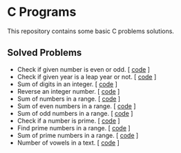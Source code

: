# C Programs
This repository contains some basic C problems solutions.

## Solved Problems
* Check if given number is even or odd. [ <a href="even-or-odd.c">code</a> ]
* Check if given year is a leap year or not. [ <a href="leap-year-or-not.c">code</a> ]
* Sum of digits in an integer. [ <a href="sum-of-an-integer.c">code</a> ]
* Reverse an integer number. [ <a href="reverse-number.c">code</a> ]
* Sum of numbers in a range. [ <a href="sum-of-number-range.c">code</a> ]
* Sum of even numbers in a range. [ <a href="sum-of-even-number-range.c">code</a> ]
* Sum of odd numbers in a range. [ <a href="sum-of-odd-number-range.c">code</a> ]
* Check if a number is prime. [ <a href="prime-or-not.c">code</a> ]
* Find prime numbers in a range. [ <a href="prime-number-range.c">code</a> ]
* Sum of prime numbers in a range. [ <a href="sum-of-prime-number-range.c">code</a> ]
* Number of vowels in a text. [ <a href="vowels-in-text.c">code</a> ]
